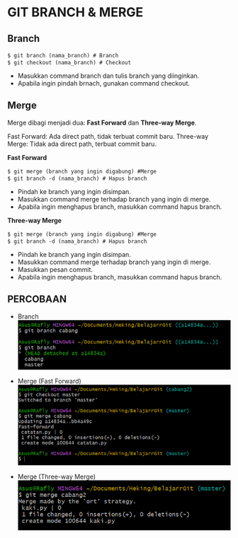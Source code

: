  # GIT BRANCH & MERGE

## Branch

    $ git branch (nama_branch) # Branch
    $ git checkout (nama_branch) # Checkout

- Masukkan command branch dan tulis branch yang diinginkan.
- Apabila ingin pindah brnach, gunakan command checkout.

## Merge

Merge dibagi menjadi dua: <strong>Fast Forward</strong> dan <strong> Three-way Merge</strong>.

Fast Forward: Ada direct path, tidak terbuat commit baru.
Three-way Merge: Tidak ada direct path, terbuat commit baru.


<strong>Fast Forward</strong>

    $ git merge (branch yang ingin digabung) #Merge
    $ git branch -d (nama_branch) # Hapus branch

- Pindah ke branch yang ingin disimpan.
- Masukkan command merge terhadap branch yang ingin di merge.
- Apabila ingin menghapus branch, masukkan command hapus branch.

<strong>Three-way Merge</strong>

    $ git merge (branch yang ingin digabung) #Merge
    $ git branch -d (nama_branch) # Hapus branch

- Pindah ke branch yang ingin disimpan.
- Masukkan command merge terhadap branch yang ingin di merge.
- Masukkan pesan commit.
- Apabila ingin menghapus branch, masukkan command hapus branch.

## PERCOBAAN

- Branch
![Branch](Screenshot\cabangbranch.png)

- Merge (Fast Forward)
![Merge Fast Forward](Screenshot\ffmerge.png)

- Merge (Three-way Merge)
![Three Way](Screenshot\twmerge.png)